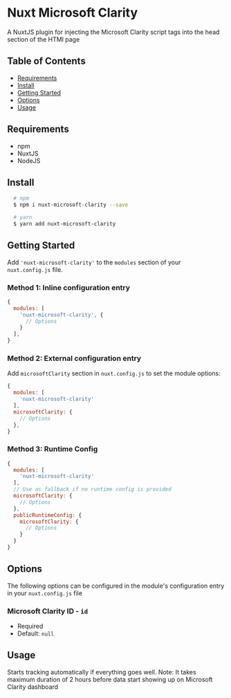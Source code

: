# Nuxt Microsoft Clarity

A NuxtJS plugin for injecting the Microsoft Clarity script tags into the head section of the HTMl page

## Table of Contents
- [Requirements](#requirements)
- [Install](#install)
- [Getting Started](#getting-started)
- [Options](#options)
- [Usage](#usage)

## Requirements
  - npm
  - NuxtJS
  - NodeJS

## Install
```sh
  # npm
  $ npm i nuxt-microsoft-clarity --save

  # yarn
  $ yarn add nuxt-microsoft-clarity

```

## Getting Started
Add `'nuxt-microsoft-clarity'` to the `modules` section of your `nuxt.config.js` file.

### Method 1: Inline configuration entry

```js
{
  modules: [
    'nuxt-microsoft-clarity', {
      // Options
    }
  ],
}
```

### Method 2: External configuration entry
Add `microsoftClarity` section in `nuxt.config.js` to set the module options:

```js
{
  modules: [
    'nuxt-microsoft-clarity'
  ],
  microsoftClarity: {
    // Options
  },
}
```

### Method 3: Runtime Config

```js
{
  modules: [
    'nuxt-microsoft-clarity'
  ],
  // Use as fallback if no runtime config is provided
  microsoftClarity: {
    // Options
  },
  publicRuntimeConfig: {
    microsoftClarity: {
      // Options
    }
  }
}
```

## Options
The following options can be configured in the module's configuration entry in your `nuxt.config.js` file

### Microsoft Clarity ID - `id`
- Required
- Default: `null`
## Usage 
 Starts tracking automatically if everything goes well. Note: It takes maximum duration of 2 hours before data start showing up on Microsoft Clarity dashboard

